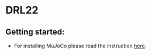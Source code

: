 # DRL22

## Getting started:
- For installing MuJoCo please read the instruction [here](https://github.com/openai/mujoco-py#install-mujoco).